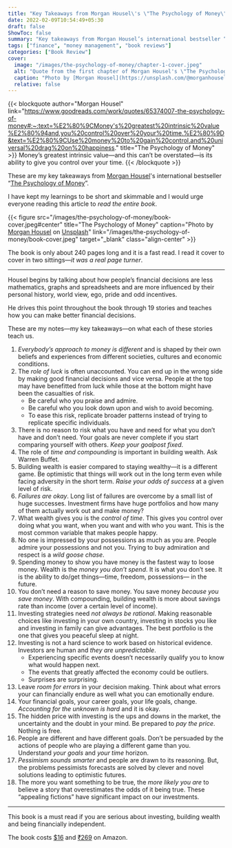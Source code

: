 ```yaml
---
title: "Key Takeaways from Morgan Housel\'s \"The Psychology of Money\""
date: 2022-02-09T10:54:49+05:30
draft: false
ShowToc: false
summary: "Key takeaways from Morgan Housel’s international bestseller “The Psychology of Money”—brief and to the point."
tags: ["finance", "money management", "book reviews"]
categories: ["Book Review"]
cover:
  image: "/images/the-psychology-of-money/chapter-1-cover.jpeg"
  alt: "Quote from the first chapter of Morgan Housel's \"The Psychology of Money\""
  caption: "Photo by [Morgan Housel](https://unsplash.com/@morganhousel?utm_source=unsplash&utm_medium=referral&utm_content=creditCopyText) on [Unsplash](https://unsplash.com/@morganhousel?utm_source=unsplash&utm_medium=referral&utm_content=creditCopyText)"
  relative: false
---
```


{{< blockquote author="Morgan Housel" link="https://www.goodreads.com/work/quotes/65374007-the-psychology-of-money#:~:text=%E2%80%9CMoney's%20greatest%20intrinsic%20value%E2%80%94and,you%20control%20over%20your%20time.%E2%80%9D&text=%E2%80%9CUse%20money%20to%20gain%20control,and%20universal%20drag%20on%20happiness." title="The Psychology of Money" >}}
  Money’s greatest intrinsic value—and this can’t be overstated—is its ability to give you control over your time.
{{< /blockquote >}}

These are my key takeaways from [Morgan Housel](https://www.goodreads.com/author/show/7499284.Morgan_Housel)'s international bestseller “[The Psychology of Money](https://www.goodreads.com/book/show/41881472-the-psychology-of-money)”.

I have kept my learnings to be short and skimmable and I would urge everyone reading this article to _read the entire book_.

{{< figure src="/images/the-psychology-of-money/book-cover.jpeg#center" title="The Psychology of Money" caption="Photo by [Morgan Housel](https://unsplash.com/@morganhousel?utm_source=unsplash&utm_medium=referral&utm_content=creditCopyText) on [Unsplash](https://unsplash.com/@morganhousel?utm_source=unsplash&utm_medium=referral&utm_content=creditCopyText)" link="/images/the-psychology-of-money/book-cover.jpeg" target="_blank" class="align-center" >}}

The book is only about 240 pages long and it is a fast read. I read it cover to cover in two sittings—_it was a real page turner_.

---

Housel begins by talking about how people’s financial decisions are less mathematics, graphs and spreadsheets and are more influenced by their personal history, world view, ego, pride and odd incentives.

He drives this point throughout the book through 19 stories and teaches how you can make better financial decisions.

These are my notes—my key takeaways—on what each of these stories teach us.

1. _Everybody’s approach to money is different_ and is shaped by their own beliefs and experiences from different societies, cultures and economic conditions.
2. The _role of luck_ is often unaccounted. You can end up in the wrong side by making good financial decisions and vice versa. People at the top may have benefitted from luck while those at the bottom might have been the casualties of risk.
    - Be careful who you praise and admire.
    - Be careful who you look down upon and wish to avoid becoming.
    - To ease this risk, replicate broader patterns instead of trying to replicate specific individuals.
3. There is no reason to risk what you have and need for what you don’t have and don’t need. Your goals are never complete if you start comparing yourself with others. _Keep your goalpost fixed_.
4. The role of _time and compounding_ is important in building wealth. Ask Warren Buffet.
5. Building wealth is easier compared to staying wealthy—it is a different game. Be optimistic that things will work out in the long term even while facing adversity in the short term. _Raise your odds of success_ at a given level of risk.
6. _Failures are okay_. Long list of failures are overcome by a small list of huge successes. Investment firms have huge portfolios and how many of them actually work out and make money?
7. What wealth gives you is the _control of time_. This gives you control over doing what you want, when you want and with who you want. This is the most common variable that makes people happy.
8. No one is impressed by your possessions as much as you are. People admire your possessions and not you. Trying to buy admiration and respect is a _wild goose chase_.
9. Spending money to show you have money is the fastest way to loose money. Wealth is the _money you don’t spend_. It is what you don’t see. It is the ability to do/get things—time, freedom, possessions— in the future.
10. You don’t need a reason to save money. You save money _because you save money_. With compounding, building wealth is more about savings rate than income (over a certain level of income).
11. Investing strategies need _not always be rational_. Making reasonable choices like investing in your own country, investing in stocks you like and investing in family can give advantages. The best portfolio is the one that gives you peaceful sleep at night.
12. Investing is not a hard science to work based on historical evidence. Investors are human and _they are unpredictable_.
    - Experiencing specific events doesn’t necessarily qualify you to know what would happen next.
    - The events that greatly affected the economy could be outliers.
    - Surprises are surprising.
13. Leave _room for errors_ in your decision making. Think about what errors your can financially endure as well what you can emotionally endure.
14. Your financial goals, your career goals, your life goals, change. _Accounting for the unknown is hard_ and it is okay.
15. The hidden price with investing is the ups and downs in the market, the uncertainty and the doubt in your mind. Be prepared to _pay the price_. Nothing is free.
16. People are different and have different goals. Don’t be persuaded by the actions of people who are playing a different game than you. Understand _your goals_ and _your time_ horizon.
17. _Pessimism sounds smarter_ and people are drawn to its reasoning. But, the problems pessimists forecasts are solved by clever and novel solutions leading to optimistic futures.
18. The more you want something to be true, the _more likely you are_ to believe a story that overestimates the odds of it being true. These “appealing fictions” have significant impact on our investments.

---

This book is a must read if you are serious about investing, building wealth and being financially independent.

The book costs [$16](https://www.amazon.com/Psychology-Money-Timeless-lessons-happiness/dp/0857197681) and [₹269](https://www.amazon.in/Psychology-Money-Morgan-Housel/dp/9390166268) on Amazon.